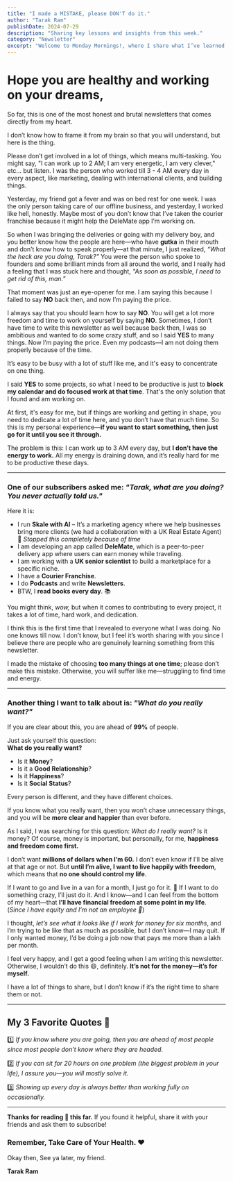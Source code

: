 ```yaml
---
title: "I made a MISTAKE, please DON'T do it."
author: "Tarak Ram"
publishDate: 2024-07-29
description: "Sharing key lessons and insights from this week."
category: "Newsletter"
excerpt: "Welcome to Monday Mornings!, where I share what I’ve learned about life, business, and personal growth this week."
---
```


# Hope you are healthy and working on your dreams,

So far, this is one of the most honest and brutal newsletters that comes directly from my heart.

I don’t know how to frame it from my brain so that you will understand, but here is the thing.

Please don’t get involved in a lot of things, which means multi-tasking. You might say, "I can work up to 2 AM; I am very energetic, I am very clever," etc... but listen. I was the person who worked till 3 - 4 AM every day in every aspect, like marketing, dealing with international clients, and building things.

Yesterday, my friend got a fever and was on bed rest for one week. I was the only person taking care of our offline business, and yesterday, I worked like hell, honestly. Maybe most of you don’t know that I’ve taken the courier franchise because it might help the DeleMate app I’m working on.

So when I was bringing the deliveries or going with my delivery boy, and you better know how the people are here—who have **gutka** in their mouth and don’t know how to speak properly—at that minute, I just realized, *“What the heck are you doing, Tarak?”* You were the person who spoke to founders and some brilliant minds from all around the world, and I really had a feeling that I was stuck here and thought, *"As soon as possible, I need to get rid of this, man."*

That moment was just an eye-opener for me. I am saying this because I failed to say **NO** back then, and now I’m paying the price.

I always say that you should learn how to say **NO**. You will get a lot more freedom and time to work on yourself by saying **NO**. Sometimes, I don’t have time to write this newsletter as well because back then, I was so ambitious and wanted to do some crazy stuff, and so I said **YES** to many things. Now I’m paying the price. Even my podcasts—I am not doing them properly because of the time.

It’s easy to be busy with a lot of stuff like me, and it's easy to concentrate on one thing.

I said **YES** to some projects, so what I need to be productive is just to **block my calendar and do focused work at that time**. That's the only solution that I found and am working on.

At first, it's easy for me, but if things are working and getting in shape, you need to dedicate a lot of time here, and you don’t have that much time. So this is my personal experience—**if you want to start something, then just go for it until you see it through.**

The problem is this: I can work up to 3 AM every day, but **I don’t have the energy to work.** All my energy is draining down, and it’s really hard for me to be productive these days.

---

### One of our subscribers asked me: *"Tarak, what are you doing? You never actually told us."*  
Here it is:

- I run **Skale with AI** – It’s a marketing agency where we help businesses bring more clients (we had a collaboration with a UK Real Estate Agent)  
  🚫 *Stopped this completely because of time*  
- I am developing an app called **DeleMate**, which is a peer-to-peer delivery app where users can earn money while traveling.  
- I am working with a **UK senior scientist** to build a marketplace for a specific niche.  
- I have a **Courier Franchise**.  
- I do **Podcasts** and write **Newsletters**.  
- BTW, I **read books every day**. 📚  

You might think, *wow,* but when it comes to contributing to every project, it takes a lot of time, hard work, and dedication.

I think this is the first time that I revealed to everyone what I was doing. No one knows till now. I don’t know, but I feel it’s worth sharing with you since I believe there are people who are genuinely learning something from this newsletter.

I made the mistake of choosing **too many things at one time**; please don’t make this mistake. Otherwise, you will suffer like me—struggling to find time and energy.

---

### Another thing I want to talk about is: *"What do you really want?"*  
If you are clear about this, you are ahead of **99%** of people.  

Just ask yourself this question:  
**What do you really want?**  

- Is it **Money**?  
- Is it a **Good Relationship**?  
- Is it **Happiness**?  
- Is it **Social Status**?  

Every person is different, and they have different choices.

If you know what you really want, then you won’t chase unnecessary things, and you will be **more clear and happier** than ever before.

As I said, I was searching for this question: *What do I really want?* Is it money? Of course, money is important, but personally, for me, **happiness and freedom come first.**

I don’t want **millions of dollars when I’m 60.** I don’t even know if I’ll be alive at that age or not. But **until I’m alive, I want to live happily with freedom**, which means that **no one should control my life**.

If I want to go and live in a van for a month, I just go for it. 🚐 If I want to do something crazy, I’ll just do it. And I know—and I can feel from the bottom of my heart—that **I’ll have financial freedom at some point in my life**. (*Since I have equity and I’m not an employee 🙂*)  

I thought, *let’s see what it looks like if I work for money for six months*, and I’m trying to be like that as much as possible, but I don’t know—I may quit. If I only wanted money, I’d be doing a job now that pays me more than a lakh per month.

I feel very happy, and I get a good feeling when I am writing this newsletter. Otherwise, I wouldn’t do this 😄, definitely. **It’s not for the money—it’s for myself.**  

I have a lot of things to share, but I don’t know if it’s the right time to share them or not.

---

## My 3 Favorite Quotes 💙  

1️⃣ *If you know where you are going, then you are ahead of most people since most people don’t know where they are headed.*  

2️⃣ *If you can sit for 20 hours on one problem (the biggest problem in your life), I assure you—you will mostly solve it.*  

3️⃣ *Showing up every day is always better than working fully on occasionally.*  

---

**Thanks for reading 🙏 this far.** If you found it helpful, share it with your friends and ask them to subscribe!  

### Remember, Take Care of Your Health. ❤️  

Okay then, See ya later, my friend.  

**Tarak Ram**  
